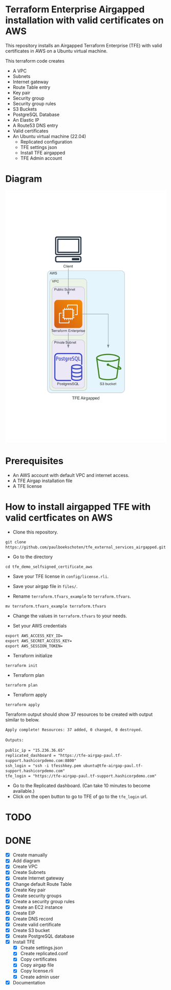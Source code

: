 # Terraform Enterprise Airgapped installation with valid certificates on AWS  
This repository installs an Airgapped Terraform Enterprise (TFE) with valid certificates in AWS on a Ubuntu virtual machine.  

This terraform code creates
- A VPC
- Subnets
- Internet gateway
- Route Table entry
- Key pair
- Security group
- Security group rules
- S3 Buckets
- PostgreSQL Database
- An Elastic IP
- A Route53 DNS entry
- Valid certificates
- An Ubuntu virtual machine (22.04)
  - Replicated configuration
  - TFE settings json
  - Install TFE airgapped
  - TFE Admin account

# Diagram
![](diagram/tfe_airgapped.png)

# Prerequisites
 - An AWS account with default VPC and internet access.
 - A TFE Airgap installation file
 - A TFE license

# How to install airgapped TFE with valid certficates on AWS
- Clone this repository.  
```
git clone https://github.com/paulboekschoten/tfe_external_services_airgapped.git
```

- Go to the directory 
```
cd tfe_demo_selfsigned_certificate_aws
```
- Save your TFE license in `config/license.rli`.  

- Save your airgap file in `files/`.  

- Rename `terraform.tfvars_example` to `terraform.tfvars`.  
```
mv terraform.tfvars_example terraform.tfvars
```

- Change the values in `terraform.tfvars` to your needs.

- Set your AWS credentials
```
export AWS_ACCESS_KEY_ID=
export AWS_SECRET_ACCESS_KEY=
export AWS_SESSION_TOKEN=
```

- Terraform initialize
```
terraform init
```
- Terraform plan
```
terraform plan
```

- Terraform apply
```
terraform apply
```

Terraform output should show 37 resources to be created with output similar to below. 
```
Apply complete! Resources: 37 added, 0 changed, 0 destroyed.

Outputs:

public_ip = "15.236.36.65"
replicated_dashboard = "https://tfe-airgap-paul.tf-support.hashicorpdemo.com:8800"
ssh_login = "ssh -i tfesshkey.pem ubuntu@tfe-airgap-paul.tf-support.hashicorpdemo.com"
tfe_login = "https://tfe-airgap-paul.tf-support.hashicorpdemo.com"
```

- Go to the Replicated dashboard. (Can take 10 minutes to become available.)  
- Click on the open button to go to TFE of go to the `tfe_login` url.  

# TODO

# DONE
- [x] Create manually
- [x] Add diagram
- [x] Create VPC
- [x] Create Subnets
- [x] Create Internet gateway
- [x] Change default Route Table
- [x] Create Key pair
- [x] Create security groups
- [x] Create a security group rules
- [x] Create an EC2 instance
- [x] Create EIP
- [x] Create DNS record
- [x] Create valid certificate
- [x] Create S3 bucket
- [x] Create PostgreSQL database
- [x] Install TFE 
  - [x] Create settings.json
  - [x] Create replicated.conf
  - [x] Copy certificates
  - [x] Copy airgap file
  - [x] Copy license.rli
  - [x] Create admin user
- [x] Documentation